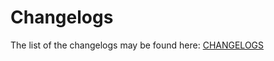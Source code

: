 # Changelogs

The list of the changelogs may be found here: [CHANGELOGS](https://core.lirx.org/docs/changelogs/1.4.0/)
